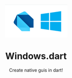 <p align="center"><img src="logo.png"></p>
<h1 align="center">Windows.dart</h1>
<p align="center">Create native guis in dart!</p>